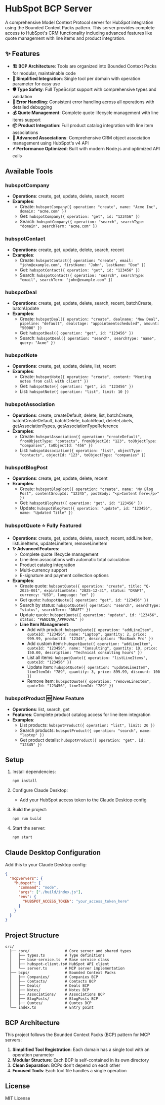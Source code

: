 # HubSpot BCP Server

A comprehensive Model Context Protocol server for HubSpot integration using the Bounded Context Packs pattern. This server provides complete access to HubSpot's CRM functionality including advanced features like quote management with line items and product integration.

## ✨ Features

- **🏗️ BCP Architecture**: Tools are organized into Bounded Context Packs for modular, maintainable code
- **🔧 Simplified Integration**: Single tool per domain with operation parameter for easy use
- **🛡️ Type Safety**: Full TypeScript support with comprehensive types and validation
- **🚨 Error Handling**: Consistent error handling across all operations with detailed debugging
- **💰 Quote Management**: Complete quote lifecycle management with line items support
- **📦 Product Integration**: Full product catalog integration with line item associations
- **🔗 Advanced Associations**: Comprehensive CRM object association management using HubSpot's v4 API
- **⚡ Performance Optimized**: Built with modern Node.js and optimized API calls

## Available Tools

### hubspotCompany
- **Operations**: create, get, update, delete, search, recent
- **Examples**:
  - Create: `hubspotCompany({ operation: "create", name: "Acme Inc", domain: "acme.com" })`
  - Get: `hubspotCompany({ operation: "get", id: "123456" })`
  - Search: `hubspotCompany({ operation: "search", searchType: "domain", searchTerm: "acme.com" })`

### hubspotContact
- **Operations**: create, get, update, delete, search, recent
- **Examples**:
  - Create: `hubspotContact({ operation: "create", email: "john@example.com", firstName: "John", lastName: "Doe" })`
  - Get: `hubspotContact({ operation: "get", id: "123456" })`
  - Search: `hubspotContact({ operation: "search", searchType: "email", searchTerm: "john@example.com" })`

### hubspotDeal
- **Operations**: create, get, update, delete, search, recent, batchCreate, batchUpdate
- **Examples**:
  - Create: `hubspotDeal({ operation: "create", dealname: "New Deal", pipeline: "default", dealstage: "appointmentscheduled", amount: "50000" })`
  - Get: `hubspotDeal({ operation: "get", id: "123456" })`
  - Search: `hubspotDeal({ operation: "search", searchType: "name", query: "Acme" })`

### hubspotNote
- **Operations**: create, get, update, delete, list, recent
- **Examples**:
  - Create: `hubspotNote({ operation: "create", content: "Meeting notes from call with client" })`
  - Get: `hubspotNote({ operation: "get", id: "123456" })`
  - List: `hubspotNote({ operation: "list", limit: 10 })`

### hubspotAssociation
- **Operations**: create, createDefault, delete, list, batchCreate, batchCreateDefault, batchDelete, batchRead, deleteLabels, getAssociationTypes, getAssociationTypeReference
- **Examples**:
  - Create: `hubspotAssociation({ operation: "createDefault", fromObjectType: "contacts", fromObjectId: "123", toObjectType: "companies", toObjectId: "456" })`
  - List: `hubspotAssociation({ operation: "list", objectType: "contacts", objectId: "123", toObjectType: "companies" })`

### hubspotBlogPost
- **Operations**: create, get, update, delete, recent
- **Examples**:
  - Create: `hubspotBlogPost({ operation: "create", name: "My Blog Post", contentGroupId: "12345", postBody: "<p>Content here</p>" })`
  - Get: `hubspotBlogPost({ operation: "get", id: "123456" })`
  - Update: `hubspotBlogPost({ operation: "update", id: "123456", name: "Updated Title" })`

### hubspotQuote ⭐ **Fully Featured**
- **Operations**: create, get, update, delete, search, recent, addLineItem, listLineItems, updateLineItem, removeLineItem
- **✨ Advanced Features**: 
  - Complete quote lifecycle management
  - Line item associations with automatic total calculation
  - Product catalog integration
  - Multi-currency support
  - E-signature and payment collection options
- **Examples**:
  - Create quote: `hubspotQuote({ operation: "create", title: "Q-2025-001", expirationDate: "2025-12-31", status: "DRAFT", currency: "USD", language: "en" })`
  - Get quote: `hubspotQuote({ operation: "get", id: "123456" })`
  - Search by status: `hubspotQuote({ operation: "search", searchType: "status", searchTerm: "DRAFT" })`
  - Update quote: `hubspotQuote({ operation: "update", id: "123456", status: "PENDING_APPROVAL" })`
  - **Line Item Management**:
    - Add with product: `hubspotQuote({ operation: "addLineItem", quoteId: "123456", name: "Laptop", quantity: 2, price: 999.99, productId: "12345", description: "MacBook Pro" })`
    - Add custom item: `hubspotQuote({ operation: "addLineItem", quoteId: "123456", name: "Consulting", quantity: 10, price: 150.00, description: "Technical consulting hours" })`
    - List all items: `hubspotQuote({ operation: "listLineItems", quoteId: "123456" })`
    - Update item: `hubspotQuote({ operation: "updateLineItem", lineItemId: "789", quantity: 3, price: 899.99, discount: 100 })`
    - Remove item: `hubspotQuote({ operation: "removeLineItem", quoteId: "123456", lineItemId: "789" })`

### hubspotProduct 🆕 **New Feature**
- **Operations**: list, search, get
- **Features**: Complete product catalog access for line item integration
- **Examples**:
  - List products: `hubspotProduct({ operation: "list", limit: 20 })`
  - Search products: `hubspotProduct({ operation: "search", name: "laptop" })`
  - Get product details: `hubspotProduct({ operation: "get", id: "12345" })`


## Setup

1. Install dependencies:
   ```bash
   npm install
   ```

2. Configure Claude Desktop:
   - Add your HubSpot access token to the Claude Desktop config

3. Build the project:
   ```bash
   npm run build
   ```

4. Start the server:
   ```bash
   npm start
   ```

## Claude Desktop Configuration

Add this to your Claude Desktop config:

```json
{
  "mcpServers": {
    "hubspot": {
      "command": "node",
      "args": ["./build/index.js"],
      "env": {
        "HUBSPOT_ACCESS_TOKEN": "your_access_token_here"
      }
    }
  }
}
```

## Project Structure

```
src/
  ├── core/                # Core server and shared types
  │   ├── types.ts         # Type definitions
  │   ├── base-service.ts  # Base service class
  │   ├── hubspot-client.ts# HubSpot API client
  │   └── server.ts        # MCP server implementation
  ├── bcps/                # Bounded Context Packs
  │   ├── Companies/       # Companies BCP
  │   ├── Contacts/        # Contacts BCP
  │   ├── Deals/           # Deals BCP
  │   ├── Notes/           # Notes BCP
  │   ├── Associations/    # Associations BCP
  │   ├── BlogPosts/       # BlogPosts BCP
  │   ├── Quotes/          # Quotes BCP
  └── index.ts             # Entry point
```

## BCP Architecture

This project follows the Bounded Context Packs (BCP) pattern for MCP servers:

1. **Simplified Tool Registration**: Each domain has a single tool with an operation parameter
2. **Modular Structure**: Each BCP is self-contained in its own directory
3. **Clean Separation**: BCPs don't depend on each other
4. **Focused Tools**: Each tool file handles a single operation

## License

MIT License
